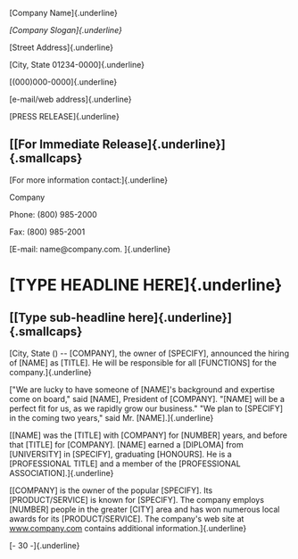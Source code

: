 [Company Name]{.underline}

*[Company Slogan]{.underline}*

[Street Address]{.underline}

[City, State 01234-0000]{.underline}

[(000)000-0000]{.underline}

[e-mail/web address]{.underline}

[PRESS RELEASE]{.underline}

## [[For Immediate Release]{.underline}]{.smallcaps}

[For more information contact:]{.underline}

Company

Phone: (800) 985-2000

Fax: (800) 985-2001

[E-mail: name\@company.com. ]{.underline}

# [TYPE HEADLINE HERE]{.underline}

## [[Type sub-headline here]{.underline}]{.smallcaps}

[City, State () -- \[COMPANY\], the owner of \[SPECIFY\], announced the
hiring of \[NAME\] as \[TITLE\]. He will be responsible for all
\[FUNCTIONS\] for the company.]{.underline}

["We are lucky to have someone of \[NAME\]'s background and expertise
come on board," said \[NAME\], President of \[COMPANY\]. "\[NAME\] will
be a perfect fit for us, as we rapidly grow our business." "We plan to
\[SPECIFY\] in the coming two years," said Mr. \[NAME\].]{.underline}

[\[NAME\] was the \[TITLE\] with \[COMPANY\] for \[NUMBER\] years, and
before that \[TITLE\] for \[COMPANY\]. \[NAME\] earned a \[DIPLOMA\]
from \[UNIVERSITY\] in \[SPECIFY\], graduating \[HONOURS\]. He is a
\[PROFESSIONAL TITLE\] and a member of the \[PROFESSIONAL
ASSOCIATION\].]{.underline}

[\[COMPANY\] is the owner of the popular \[SPECIFY\]. Its
\[PRODUCT/SERVICE\] is known for \[SPECIFY\]. The company employs
\[NUMBER\] people in the greater \[CITY\] area and has won numerous
local awards for its \[PRODUCT/SERVICE\]. The company's web site at
www.company.com contains additional information.]{.underline}

[- 30 -]{.underline}
